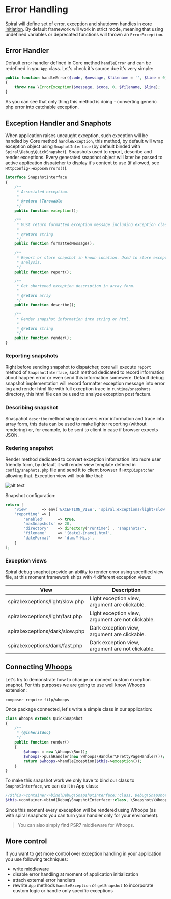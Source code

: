 # Error Handling
Spiral will define set of error, exception and shutdown handles in [core initiation](/application/startup.md). By default framework will work in strict mode, meaning that using undefined variables or deprecated functions will thrown an `ErrorException`.

## Error Handler
Default error handler defined in Core method `handleError` and can be redefined in you `App` class. Let's check it's source due it's very simple:

```php
public function handleError($code, $message, $filename = '', $line = 0)
{
    throw new \ErrorException($message, $code, 0, $filename, $line);
}
```

As you can see that only thing this method is doing - converting generic php error into catchable exception.

## Exception Handler and Snaphots
When application raises uncaught exception, such exception will be handled by Core method `handleException`, this method, by default will wrap exception object using `SnaphotInterface` (by default binded with `Spiral\Debug\QuickSnapshot`). Snapshots used to report, describe and render exceptions. Every generated snapshot object will later be passed to active application dispatcher to display it's content to use (if allowed, see `HttpConfig->exposeErrors()`).

```php
interface SnapshotInterface
{
    /**
     * Associated exceptiom.
     *
     * @return \Throwable
     */
    public function exception();

    /**
     * Must return formatted exception message including exception class, location and etc.
     *
     * @return string
     */
    public function formattedMessage();

    /**
     * Report or store snapshot in known location. Used to store exception information for future
     * analysis.
     */
    public function report();

    /**
     * Get shortened exception description in array form.
     *
     * @return array
     */
    public function describe();

    /**
     * Render snapshot information into string or html.
     *
     * @return string
     */
    public function render();
}
```

### Reporting snapshots
Right before sending snapshot to dispatcher, core will execute `report` method of `SnapshotInterface`, such method dedicated to record information about happen error or even send this information somewere. Default debug snapshot implementation will record formatter exception message into error log and render html file with full exception trace in `runtime/snapshots` directory, this html file can be used to analyze exception post factum.

### Describing snapshot
Snaspahot `describe` method simply convers error information and trace into array form, this data can be used to make lighter reporting (without rendering) or, for example, to be sent to client in case if browser expects JSON.

### Redering snapshot
Render method dedicated to convert exception information into more user friendly form, by default it will render view template defined in `config/snaphots.php` file and send it to client browser if `HttpDispatcher` allowing that. Exception view will look like that:

![alt text](https://raw.githubusercontent.com/spiral/guide/master/resources/exception.png)

Snapshot configuration:

```php
return [
    'view'      => env('EXCEPTION_VIEW', 'spiral:exceptions/light/slow.php'),
    'reporting' => [
        'enabled'      => true,
        'maxSnapshots' => 20,
        'directory'    => directory('runtime') . 'snapshots/',
        'filename'     => '{date}-{name}.html',
        'dateFormat'   => 'd.m.Y-Hi.s',
    ]
];
```

### Exception views
Spiral debug snaphot provide an ability to render error using specified view file, at this moment framework ships with 4 different exception views:

View                                | Description
---                                 | ---
spiral:exceptions/light/slow.php    | Light exception view, argument are clickable.
spiral:exceptions/light/fast.php    | Light exception view, argument are not clickable.
spiral:exceptions/dark/slow.php     | Dark exception view, argument are clickable.
spiral:exceptions/dark/fast.php     | Dark exception view, argument are not clickable.

## Connecting [Whoops](https://github.com/filp/whoops)
Let's try to demonstrate how to change or connect custom exception snaphot. For this purposes we are going to use well know Whoops extension:

```
composer require filp/whoops
```

Once package connected, let's write a simple class in our application:

```php
class Whoops extends QuickSnapshot
{
    /**
     * {@inheritdoc}
     */
    public function render()
    {
        $whoops = new \Whoops\Run();
        $whoops->pushHandler(new \Whoops\Handler\PrettyPageHandler());
        return $whoops->handleException($this->exception());
    }
}
```

To make this snapshot work we only have to bind our class to `SnaphotInterface`, we can do it in App class:

```php
//$this->container->bind(Debug\SnapshotInterface::class, Debug\Snapshot::class);
$this->container->bind(Debug\SnapshotInterface::class, \Snapshots\Whoops::class);
```

Since this moment every exeception will be rendered using Whoops (as with spiral snaphots you can turn your handler only for your enviroment).

> You can also simply find PSR7 middleware for Whoops.

## More control
If you want to get more control over exception handling in your application you use following techniques:
* write middleware
* disable error handling at moment of application initialization
* attach external error handlers
* rewrite `App` methods `handleException` or `getSnapshot` to incorporate custom logic or handle only specific exceptions

